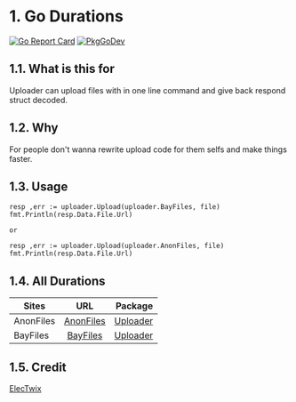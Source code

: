 # 1. Go Durations

[![Go Report Card](https://goreportcard.com/badge/github.com/ElecTwix/uploader)](https://goreportcard.com/badge/github.com/ElecTwix/uploader) [![PkgGoDev](#)](#)


## 1.1. What is this for

Uploader can upload files with in one line command and give back respond struct decoded.

## 1.2. Why

For people don't wanna rewrite upload code for them selfs and make things faster.

## 1.3. Usage

``` 	
resp ,err := uploader.Upload(uploader.BayFiles, file)
fmt.Println(resp.Data.File.Url) 

or

resp ,err := uploader.Upload(uploader.AnonFiles, file)
fmt.Println(resp.Data.File.Url) 
```

## 1.4. All Durations

|  Sites  |      URL      |  Package |
|----------     |:-------------:|------:|
| AnonFiles |  [AnonFiles](https://anonfiles.com) | [Uploader](https://github.com/ElecTwix/uploader)  |
| BayFiles |    [BayFiles](https://bayfiles.com/)  |   [Uploader](https://github.com/ElecTwix/uploader) |

## 1.5. Credit

[ElecTwix](https://github.com/ElecTwix)